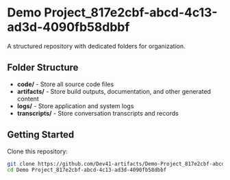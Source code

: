 # Demo Project_817e2cbf-abcd-4c13-ad3d-4090fb58dbbf
A structured repository with dedicated folders for organization.

## Folder Structure

- **code/** - Store all source code files
- **artifacts/** - Store build outputs, documentation, and other generated content
- **logs/** - Store application and system logs
- **transcripts/** - Store conversation transcripts and records

## Getting Started

Clone this repository:
```bash
git clone https://github.com/Dev41-artifacts/Demo-Project_817e2cbf-abcd-4c13-ad3d-4090fb58dbbf
cd Demo Project_817e2cbf-abcd-4c13-ad3d-4090fb58dbbf
```

